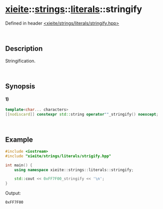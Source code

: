 # [xieite](../../../../xieite.md)\:\:[strings](../../../../strings.md)\:\:[literals](../../literals.md)\:\:stringify
Defined in header [<xieite/strings/literals/stringify.hpp>](../../../../../include/xieite/strings/literals/stringify.hpp)

&nbsp;

## Description
Stringification.

&nbsp;

## Synopsis
#### 1)
```cpp
template<char... characters>
[[nodiscard]] constexpr std::string operator""_stringify() noexcept;
```

&nbsp;

## Example
```cpp
#include <iostream>
#include "xieite/strings/literals/strigify.hpp"

int main() {
    using namespace xieite::strings::literals::stringify;

    std::cout << 0xFF7F00_stringify << '\n';
}
```
Output:
```
0xFF7F00
```

